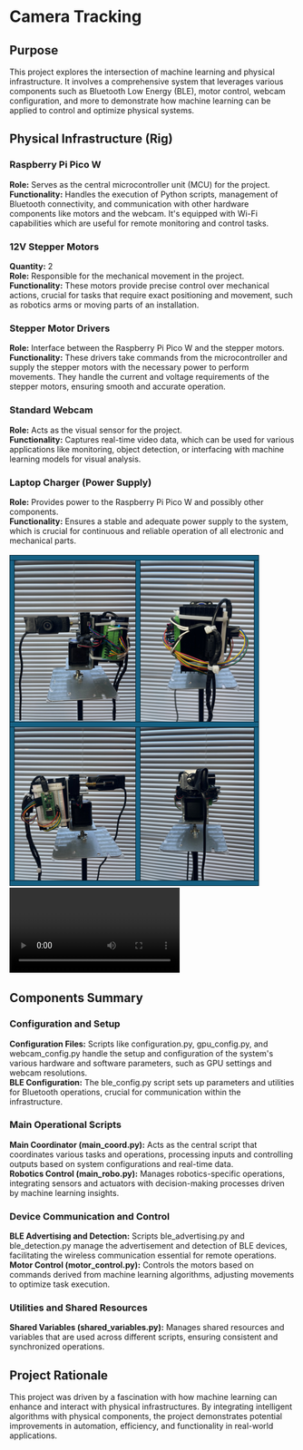 # Camera Tracking
## Purpose
This project explores the intersection of machine learning and physical infrastructure. It involves a comprehensive system that leverages various components such as Bluetooth Low Energy (BLE), motor control, webcam configuration, and more to demonstrate how machine learning can be applied to control and optimize physical systems.

## Physical Infrastructure (Rig)
### Raspberry Pi Pico W
**Role:** Serves as the central microcontroller unit (MCU) for the project.<br>
**Functionality:** Handles the execution of Python scripts, management of Bluetooth connectivity, and communication with other hardware components like motors and the webcam. It's equipped with Wi-Fi capabilities which are useful for remote monitoring and control tasks.

### 12V Stepper Motors
**Quantity:** 2<br>
**Role:** Responsible for the mechanical movement in the project.<br>
**Functionality:** These motors provide precise control over mechanical actions, crucial for tasks that require exact positioning and movement, such as robotics arms or moving parts of an installation.

### Stepper Motor Drivers
**Role:** Interface between the Raspberry Pi Pico W and the stepper motors.<br>
**Functionality:** These drivers take commands from the microcontroller and supply the stepper motors with the necessary power to perform movements. They handle the current and voltage requirements of the stepper motors, ensuring smooth and accurate operation.

### Standard Webcam
**Role:** Acts as the visual sensor for the project.<br>
**Functionality:** Captures real-time video data, which can be used for various applications like monitoring, object detection, or interfacing with machine learning models for visual analysis.

### Laptop Charger (Power Supply)
**Role:** Provides power to the Raspberry Pi Pico W and possibly other components.<br>
**Functionality:** Ensures a stable and adequate power supply to the system, which is crucial for continuous and reliable operation of all electronic and mechanical parts.<br><br>
![Camera](../../assets/img/camera.PNG) ![Camera](../../assets/mp4/camera.mp4)

## Components Summary
### Configuration and Setup
**Configuration Files:** Scripts like configuration.py, gpu_config.py, and webcam_config.py handle the setup and configuration of the system's various hardware and software parameters, such as GPU settings and webcam resolutions.<br>
**BLE Configuration:** The ble_config.py script sets up parameters and utilities for Bluetooth operations, crucial for communication within the infrastructure.

### Main Operational Scripts
**Main Coordinator (main_coord.py):** Acts as the central script that coordinates various tasks and operations, processing inputs and controlling outputs based on system configurations and real-time data.<br>
**Robotics Control (main_robo.py):** Manages robotics-specific operations, integrating sensors and actuators with decision-making processes driven by machine learning insights.

### Device Communication and Control
**BLE Advertising and Detection:** Scripts ble_advertising.py and ble_detection.py manage the advertisement and detection of BLE devices, facilitating the wireless communication essential for remote operations.<br>
**Motor Control (motor_control.py):** Controls the motors based on commands derived from machine learning algorithms, adjusting movements to optimize task execution.

### Utilities and Shared Resources
**Shared Variables (shared_variables.py):** Manages shared resources and variables that are used across different scripts, ensuring consistent and synchronized operations.

## Project Rationale
This project was driven by a fascination with how machine learning can enhance and interact with physical infrastructures. By integrating intelligent algorithms with physical components, the project demonstrates potential improvements in automation, efficiency, and functionality in real-world applications.
